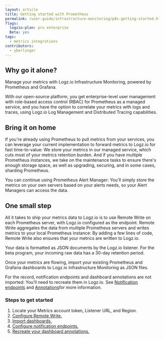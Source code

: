 ```yaml
---
layout: article
title: Getting started with Prometheus 
permalink: /user-guide/infrastructure-monitoring/p8s-getting-started.html
flags:
  logzio-plan: pro enterprise
  Beta: yes
tags:
  - metrics integrations
contributors:
  - yberlinger
---
```

## Why go it alone? 
Manage your metrics with Logz.io Infrastructure Monitoring, powered by Prometheus and Grafana.  

With our open-source platform, you get enterprise-level user management with role-based access control (RBAC) for Prometheus as a managed service, and you have the option to correlate your metrics with logs and traces, using Logz.io Log Management and Distributed Tracing capabilities. 

## Bring it on home
If you're already using Prometheus to pull metrics from your services, you can leverage your current implementation to forward metrics to Logz.io for fast time-to-value: We store your metrics in our managed service, which cuts most of your metrics retention burden. And if you have multiple Prometheus instances, we take on the maintenance tasks to ensure there's enough storage space, as well as upgrading, securing, and in some cases, sharding Prometheus.

You can continue using Prometheus Alert Manager: You'll simply store the metrics on your own servers based on your alerts needs, so your Alert Managers can access the data.

## One small step
All it takes to ship your metrics data to Logz.io is to use Remote Write on each Prometheus server, with Logz.io configured as the endpoint.  Remote Write aggregates the data from multiple Prometheus servers and writes metrics to your local Prometheus instance: By adding a few lines of code, Remote Write also ensures that your metrics are written to Logz.io. 

Your data is formatted as JSON documents by the Logz.io listener. 
For the beta program, your incoming raw data has a 30-day retention period. 

Once your metrics are flowing, import your existing Prometheus and Grafana dashboards to Logz.io Infrastructure Monitoring as JSON files.  

For the record, notification endpoints and dashboard annotations are not imported: You'll need to recreate them in Logz.io.  See [Notification endpoints](/user-guide/integrations/endpoints.html) and [Annotations](/user-guide/infrastructure-monitoring/annotations/)for more information.

### Steps to get started
1. Locate your Metrics account token, Listener URL, and Region. 
2. [Configure Remote Write.](/user-guide/infrastructure-monitoring/p8s-remote-write#configuring-remote-write-to-logzio)
3. [Import dashboards.](/user-guide/infrastructure-monitoring/p8s-importing-dashbds)
4. [Configure notification endpoints.](/user-guide/integrations/endpoints.html)
5. [Recreate your dashboard annotations.](/user-guide/infrastructure-monitoring/annotations/)

<!-- 
1. Highlight the value: 
Hosted, managed & enterprise grade - Secured, user management etc..
Full system view
Long retention (Will be coming later)
Integrated to the logs management and tracing. 

2. Highlight the simplicity in shipping the metrics as well what it means on their environment:  - They will be able to reduce their retention.
implication from resource standpoint : It will require more CPU and memory
 -->
